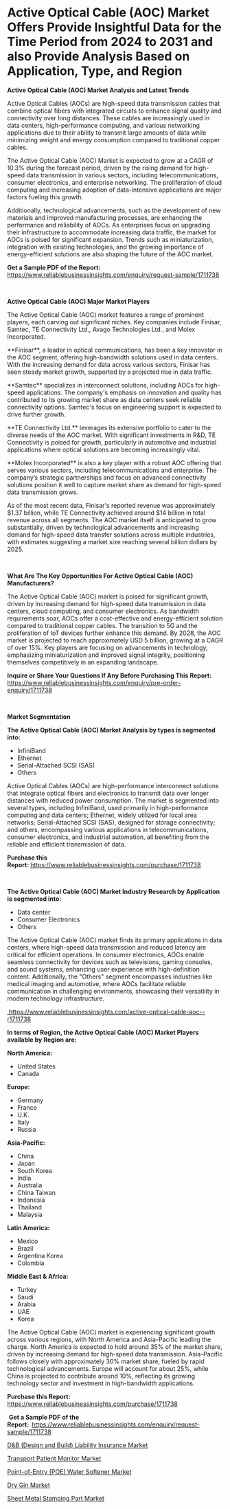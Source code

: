 <p><h1>Active Optical Cable (AOC) Market Offers Provide Insightful Data for the Time Period from 2024 to 2031 and also Provide Analysis Based on Application, Type, and Region</h1></p><p><strong>Active Optical Cable (AOC) Market Analysis and Latest Trends</strong></p>
<p><p>Active Optical Cables (AOCs) are high-speed data transmission cables that combine optical fibers with integrated circuits to enhance signal quality and connectivity over long distances. These cables are increasingly used in data centers, high-performance computing, and various networking applications due to their ability to transmit large amounts of data while minimizing weight and energy consumption compared to traditional copper cables.</p><p>The Active Optical Cable (AOC) Market is expected to grow at a CAGR of 10.3% during the forecast period, driven by the rising demand for high-speed data transmission in various sectors, including telecommunications, consumer electronics, and enterprise networking. The proliferation of cloud computing and increasing adoption of data-intensive applications are major factors fueling this growth. </p><p>Additionally, technological advancements, such as the development of new materials and improved manufacturing processes, are enhancing the performance and reliability of AOCs. As enterprises focus on upgrading their infrastructure to accommodate increasing data traffic, the market for AOCs is poised for significant expansion. Trends such as miniaturization, integration with existing technologies, and the growing importance of energy-efficient solutions are also shaping the future of the AOC market.</p></p>
<p><strong>Get a Sample PDF of the Report:&nbsp;</strong> <a href="https://www.reliablebusinessinsights.com/enquiry/request-sample/1711738?utm_campaign=48&utm_medium=2&utm_source=Github&utm_content=ia&utm_term=30102024&utm_id=active-optical-cable-aoc">https://www.reliablebusinessinsights.com/enquiry/request-sample/1711738</a></p>
<p>&nbsp;</p>
<p><strong>Active Optical Cable (AOC) Major Market Players</strong></p>
<p><p>The Active Optical Cable (AOC) market features a range of prominent players, each carving out significant niches. Key companies include Finisar, Samtec, TE Connectivity Ltd., Avago Technologies Ltd., and Molex Incorporated.</p><p>**Finisar**, a leader in optical communications, has been a key innovator in the AOC segment, offering high-bandwidth solutions used in data centers. With the increasing demand for data across various sectors, Finisar has seen steady market growth, supported by a projected rise in data traffic.</p><p>**Samtec** specializes in interconnect solutions, including AOCs for high-speed applications. The company's emphasis on innovation and quality has contributed to its growing market share as data centers seek reliable connectivity options. Samtec's focus on engineering support is expected to drive further growth.</p><p>**TE Connectivity Ltd.** leverages its extensive portfolio to cater to the diverse needs of the AOC market. With significant investments in R&D, TE Connectivity is poised for growth, particularly in automotive and industrial applications where optical solutions are becoming increasingly vital.</p><p>**Molex Incorporated** is also a key player with a robust AOC offering that serves various sectors, including telecommunications and enterprise. The company’s strategic partnerships and focus on advanced connectivity solutions position it well to capture market share as demand for high-speed data transmission grows.</p><p>As of the most recent data, Finisar's reported revenue was approximately $1.37 billion, while TE Connectivity achieved around $14 billion in total revenue across all segments. The AOC market itself is anticipated to grow substantially, driven by technological advancements and increasing demand for high-speed data transfer solutions across multiple industries, with estimates suggesting a market size reaching several billion dollars by 2025.</p></p>
<p>&nbsp;</p>
<p><strong>What Are The Key Opportunities For Active Optical Cable (AOC) Manufacturers?</strong></p>
<p><p>The Active Optical Cable (AOC) market is poised for significant growth, driven by increasing demand for high-speed data transmission in data centers, cloud computing, and consumer electronics. As bandwidth requirements soar, AOCs offer a cost-effective and energy-efficient solution compared to traditional copper cables. The transition to 5G and the proliferation of IoT devices further enhance this demand. By 2028, the AOC market is projected to reach approximately USD 5 billion, growing at a CAGR of over 15%. Key players are focusing on advancements in technology, emphasizing miniaturization and improved signal integrity, positioning themselves competitively in an expanding landscape.</p></p>
<p><strong>Inquire or Share Your Questions If Any Before Purchasing This Report:</strong> <a href="https://www.reliablebusinessinsights.com/enquiry/pre-order-enquiry/1711738?utm_campaign=48&utm_medium=2&utm_source=Github&utm_content=ia&utm_term=30102024&utm_id=active-optical-cable-aoc">https://www.reliablebusinessinsights.com/enquiry/pre-order-enquiry/1711738</a></p>
<p>&nbsp;</p>
<p><strong>Market Segmentation</strong></p>
<p><strong>The Active Optical Cable (AOC) Market Analysis by types is segmented into:</strong></p>
<p><ul><li>InfiniBand</li><li>Ethernet</li><li>Serial-Attached SCSI (SAS)</li><li>Others</li></ul></p>
<p><p>Active Optical Cables (AOCs) are high-performance interconnect solutions that integrate optical fibers and electronics to transmit data over longer distances with reduced power consumption. The market is segmented into several types, including InfiniBand, used primarily in high-performance computing and data centers; Ethernet, widely utilized for local area networks; Serial-Attached SCSI (SAS), designed for storage connectivity; and others, encompassing various applications in telecommunications, consumer electronics, and industrial automation, all benefiting from the reliable and efficient transmission of data.</p></p>
<p><strong>Purchase this Report:&nbsp;</strong><a href="https://www.reliablebusinessinsights.com/purchase/1711738?utm_campaign=48&utm_medium=2&utm_source=Github&utm_content=ia&utm_term=30102024&utm_id=active-optical-cable-aoc">https://www.reliablebusinessinsights.com/purchase/1711738</a></p>
<p>&nbsp;</p>
<p><strong>The Active Optical Cable (AOC) Market Industry Research by Application is segmented into:</strong></p>
<p><ul><li>Data center</li><li>Consumer Electronics</li><li>Others</li></ul></p>
<p><p>The Active Optical Cable (AOC) market finds its primary applications in data centers, where high-speed data transmission and reduced latency are critical for efficient operations. In consumer electronics, AOCs enable seamless connectivity for devices such as televisions, gaming consoles, and sound systems, enhancing user experience with high-definition content. Additionally, the "Others" segment encompasses industries like medical imaging and automotive, where AOCs facilitate reliable communication in challenging environments, showcasing their versatility in modern technology infrastructure.</p></p>
<p><a href="https://www.reliablebusinessinsights.com/active-optical-cable-aoc--r1711738?utm_campaign=48&utm_medium=2&utm_source=Github&utm_content=ia&utm_term=30102024&utm_id=active-optical-cable-aoc">&nbsp;https://www.reliablebusinessinsights.com/active-optical-cable-aoc--r1711738</a></p>
<p><strong>In terms of Region, the Active Optical Cable (AOC) Market Players available by Region are:</strong></p>
<p>
    <p> <strong> North America: </strong>
        <ul>
            <li>United States</li>
            <li>Canada</li>
        </ul>
        </p> 
    <p> <strong> Europe: </strong>
        <ul>
            <li>Germany</li>
            <li>France</li>
            <li>U.K.</li>
            <li>Italy</li>
            <li>Russia</li>
        </ul>
        </p> 
    <p> <strong> Asia-Pacific: </strong>
        <ul>
            <li>China</li>
            <li>Japan</li>
            <li>South Korea</li>
            <li>India</li>
            <li>Australia</li>
            <li>China Taiwan</li>
            <li>Indonesia</li>
            <li>Thailand</li>
            <li>Malaysia</li>
        </ul>
        </p> 
    <p> <strong> Latin America: </strong>
        <ul>
            <li>Mexico</li>
            <li>Brazil</li>
            <li>Argentina Korea</li>
            <li>Colombia</li>
        </ul>
        </p> 
    <p> <strong> Middle East & Africa: </strong>
        <ul>
            <li>Turkey</li>
            <li>Saudi</li>
            <li>Arabia</li>
            <li>UAE</li>
            <li>Korea</li>
        </ul>
    </p>
    </p>
<p><p>The Active Optical Cable (AOC) market is experiencing significant growth across various regions, with North America and Asia-Pacific leading the charge. North America is expected to hold around 35% of the market share, driven by increasing demand for high-speed data transmission. Asia-Pacific follows closely with approximately 30% market share, fueled by rapid technological advancements. Europe will account for about 25%, while China is projected to contribute around 10%, reflecting its growing technology sector and investment in high-bandwidth applications.</p></p>
<p><strong>Purchase this Report: </strong><a href="https://www.reliablebusinessinsights.com/purchase/1711738?utm_campaign=48&utm_medium=2&utm_source=Github&utm_content=ia&utm_term=30102024&utm_id=active-optical-cable-aoc">https://www.reliablebusinessinsights.com/purchase/1711738</a></p>
<p>&nbsp;<strong>Get a Sample PDF of the Report:&nbsp;&nbsp;</strong><a href="https://www.reliablebusinessinsights.com/enquiry/request-sample/1711738?utm_campaign=48&utm_medium=2&utm_source=Github&utm_content=ia&utm_term=30102024&utm_id=active-optical-cable-aoc">https://www.reliablebusinessinsights.com/enquiry/request-sample/1711738</a></p>
<p><strong></strong></p>
<p><p><a href="https://github.com/Armeladukagjini693/Market-Research-Report-List-1/blob/main/db-design-and-build-liability-insurance-market.md?utm_campaign=48&utm_medium=2&utm_source=Github&utm_content=ia&utm_term=30102024&utm_id=active-optical-cable-aoc">D&B (Design and Build) Liability Insurance Market</a></p><p><a href="https://www.linkedin.com/pulse/transport-patient-monitor-industry-analysis-report-market-hvdde?utm_campaign=48&utm_medium=2&utm_source=Github&utm_content=ia&utm_term=30102024&utm_id=active-optical-cable-aoc">Transport Patient Monitor Market</a></p><p><a href="https://issuu.com/reportprime-2/docs/point-of-entry-poe-water-softener-m_ca62b5371b00cd?utm_campaign=48&utm_medium=2&utm_source=Github&utm_content=ia&utm_term=30102024&utm_id=active-optical-cable-aoc">Point-of-Entry (POE) Water Softener Market</a></p><p><a href="https://github.com/DorinaOsmani364/Market-Research-Report-List-1/blob/main/dry-gin-market.md?utm_campaign=48&utm_medium=2&utm_source=Github&utm_content=ia&utm_term=30102024&utm_id=active-optical-cable-aoc">Dry Gin Market</a></p><p><a href="https://www.linkedin.com/pulse/decoding-sheet-metal-stamping-part-market-signals-growth-bb6gf?utm_campaign=48&utm_medium=2&utm_source=Github&utm_content=ia&utm_term=30102024&utm_id=active-optical-cable-aoc">Sheet Metal Stamping Part Market</a></p></p>